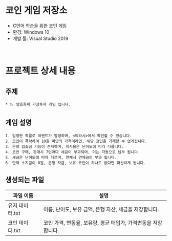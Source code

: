 # 코인 게임 저장소

* C언어 학습을 위한 코인 게임
* 환경: Windows 10
* 개발 툴: Visual Studio 2019

<br>

# 프로젝트 상세 내용

## 주제

```
* 📉 암호화폐 가상투자 게임 입니다.
```

## 게임 설명

```
1. 일정한 확률로 이벤트가 발생하며, <찌라시>에서 확인할 수 있습니다.
2. 코인이 폭락하여 10원 미만의 가격이라면, 해당 코인을 거래할 수 없게됩니다.
3. 은행 입출금 기능이 존재하며, 이자율은 난이도에 따라 다릅니다.
4. 코인 구매, 판매시 7턴마다 세금이 부과되며, 이는 자동으로 납부 됩니다.
5. 세금은 난이도에 따라 다르며, 연체시 연체금이 부과 됩니다.
6. 만약 소지금이 0원, 은행 자금, 보유 코인이 하나도 없다면 파산하게 됩니다.
```

## 생성되는 파일

| 파일 이름      | 설명                                    |
| ---------- | ------------------------------------- |
| 유저 데이터.txt | 이름, 난이도, 보유 금액, 은행 자산, 세금을 저장합니다.     |
| 코인 데이터.txt | 코인 가격, 변동율, 보유량, 평균 매입가, 가격변동을 저장합니다. |